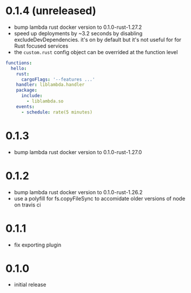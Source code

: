 # 0.1.4 (unreleased)

* bump lambda rust docker version to 0.1.0-rust-1.27.2
* speed up deployments by ~3.2 seconds by disabling excludeDevDependencies. it's on by default but it's not useful for for Rust focused services
* the `custom.rust` config object can be overrided at the function level

```yaml
functions:
  hello:
    rust:
      cargoFlags: '--features ...'
    handler: liblambda.handler
    package:
      include:
        - liblambda.so
    events:
      - schedule: rate(5 minutes)
```

# 0.1.3

* bump lambda rust docker version to 0.1.0-rust-1.27.0

# 0.1.2

* bump lambda rust docker version to 0.1.0-rust-1.26.2
* use a polyfill for fs.copyFileSync to accomidate older versions of node on travis ci

# 0.1.1

* fix exporting plugin

# 0.1.0

* initial release